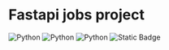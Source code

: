# Fastapi jobs project

![Python](https://img.shields.io/badge/python-3670A0?style=for-the-badge&logo=python&logoColor=ffdd54)
![Python](https://github.com/AdventurousCake/PROJNAME/actions/workflows/tests.yml/badge.svg?branch=main)
![Python](https://github.com/AdventurousCake/PROJNAME/actions/workflows/tests.yml/badge.svg?branch=main)
![Static Badge](https://img.shields.io/badge/python-3.10+-black?logo=python&logoColor=edb641&labelColor=202235&color=edb641)

[//]: # (![Static Badge]&#40;https://img.shields.io/badge/python-3.10%20%7C%203.11%20%7C%203.12-black?logo=python&logoColor=edb641&labelColor=202235&color=edb641&#41;)
